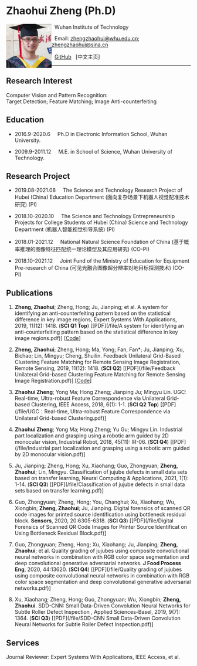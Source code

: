 # Zhaohui Zheng (Ph.D)  

<a href="url"><img src="/file/1.jpg" align="left" height="120" ></a>  

&nbsp; Wuhan Institute of Technology  

&nbsp; Email: zhengzhaohui@whu.edu.cn;    zhengzhaohui@sina.cn  

&nbsp; [GitHub](https://github.com/DoctorZheng) &nbsp; [中文主页]  

*****
## Research Interest  
Computer Vision and Pattern Recognition:  
Target Detection; Feature Matching; Image Anti-counterfeiting

## Education 
* 2016.9-2020.6  &nbsp; &nbsp;   Ph.D in Electronic Information School, Wuhan University.  
   
* 2009.9-2011.12  &nbsp; &nbsp;   M.E. in School of Science, Wuhan University of Technology.  

## Research Project
* 2019.08-2021.08  &nbsp; &nbsp;  The Science and Technology Research Project of Hubei (China) Education Department (面向复杂场景下机器人视觉配准技术研究) (PI)  
  
* 2018.10-2020.10  &nbsp; &nbsp;  The Science and Technology Entrepreneurship Projects for College Students of Hubei (China) Science and Technology Department (机器人智能视觉引导系统) (PI)   
  
* 2018.01-2021.12  &nbsp; &nbsp;  National Natural Science Foundation of China (基于概率推理的图像特征匹配统一理论模型及其应用研究) (CO-PI)  
  
* 2018.10-2021.12  &nbsp; &nbsp;  Joint Fund of the Ministry of Education for Equipment Pre-research of China (可见光融合图像超分辨率对地目标探测技术) (CO-PI)  

## Publications
1. **Zheng, Zhaohui**; Zheng, Hong; Ju, Jianping; et al. A system for identifying an anti-counterfeiting pattern based on the statistical difference in key image regions, Expert Systems With Applications, 2019, 11(12): 1418. (**SCI Q1 Top**) [[PDF](/file/A system for identifying an anti-counterfeiting pattern based on the statistical difference in key image regions.pdf)] [[Code](https://github.com/DoctorZheng/The-anti-counterfeiting-algorithm)]  
  
3. **Zheng, Zhaohui**; Zheng, Hong; Ma, Yong; Fan, Fan*; Ju, Jianping; Xu, Bichao; Lin, Mingyu; Cheng, Shuilin. Feedback Unilateral Grid-Based Clustering Feature Matching for Remote Sensing Image Registration, Remote Sensing, 2019, 11(12): 1418. (**SCI Q2**) [[PDF](/file/Feedback Unilateral Grid-based Clustering Feature Matching for Remote Sensing Image Registration.pdf)] [[Code](https://github.com/DoctorZheng/F-UGC)]  
  
4. **Zhaohui Zheng**; Yong Ma; Hong Zheng; Jianping Ju; Mingyu Lin. UGC: Real-time, Ultra-robust Feature Correspondence via Unilateral Grid-based Clustering, IEEE Access, 2018, 6(1): 1-1. (**SCI Q2 Top**) [[PDF](/file/UGC：Real-time, Ultra-robust Feature Correspondence via Unilateral Grid-based Clustering.pdf)]  
  
5. **Zhaohui Zheng**; Yong Ma; Hong Zheng; Yu Gu; Mingyu Lin. Industrial part localization and grasping using a robotic arm guided by 2D monocular vision, Industrial Robot, 2018, 45(11): IR-06. (**SCI Q4**) [[PDF](/file/Industrial part localization and grasping using a robotic arm guided by 2D monocular vision.pdf)]  
  
6. Ju, Jianping; Zheng, Hong; Xu, Xiaohang; Guo, Zhongyuan; **Zheng, Zhaohui**; Lin, Mingyu. Classification of jujube defects in small data sets based on transfer learning, Neural Computing & Applications, 2021, 1(1): 1-14. (**SCI Q3**) [[PDF](/file/Classification of jujube defects in small data sets based on transfer learning.pdf)]  
  
7. Guo, Zhongyuan; Zheng, Hong; You, Changhui;  Xu, Xiaohang; Wu, Xiongbin; **Zheng, Zhaohui**; Ju, Jianping. Digital forensics of scanned QR code images for printed source identification using bottleneck residual block. **Sensors**, 2020, 20:6305-6318. (**SCI Q3**) [[PDF](/file/Digital Forensics of Scanned QR Code Images for Printer Source Identificat on Using Bottleneck Residual Block.pdf)]  
  
8. Guo, Zhongyuan; Zheng, Hong; Xu, Xiaohang; Ju, Jianping; **Zheng, Zhaohui**; et al. Quality grading of jujubes using composite convolutional neural networks in combination with RGB color space segmentation and deep convolutional generative adversarial networks. **J Food Process Eng**, 2020, 44:13620. (**SCI Q4**) [[PDF](/file/Quality grading of jujubes using composite convolutional neural networks in combination with RGB color space segmentation and deep convolutional generative adversarial networks.pdf)]  
  
9. Xu, Xiaohang; Zheng, Hong; Guo, Zhongyuan; Wu, Xiongbin; **Zheng, Zhaohui**. SDD-CNN: Small Data-Driven Convolution Neural Networks for Subtle Roller Defect Inspection , Applied Sciences-Basel, 2019, 9(7): 1364. (**SCI Q3**) [[PDF](/file/SDD-CNN Small Data-Driven Convolution Neural Networks for Subtle Roller Defect Inspection.pdf)]  

## Services
Journal Reviewer: Expert Systems With Applications, IEEE Access, et al.


